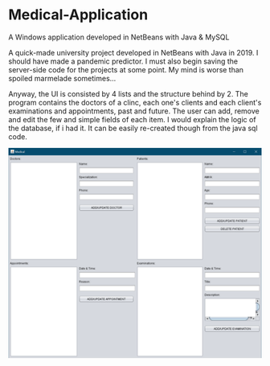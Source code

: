 # Medical-Application
A Windows application developed in NetBeans with Java & MySQL

A quick-made university project developed in NetBeans with Java in 2019. I should have made a pandemic predictor. I must also begin saving the server-side code for the projects at some point. My mind is worse than spoiled marmelade sometimes...

Anyway, the UI is consisted by 4 lists and the structure behind by 2. The program contains the doctors of a clinc, each one's clients and each client's examinations and appointments, past and future. The user can add, remove and edit the few and simple fields of each item. I would explain the logic of the database, if i had it. It can be easily re-created though from the java sql code.

![UI](https://github.com/Mistral-Designs/Medical-Application/blob/master/ui.png)
